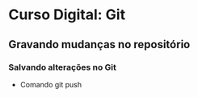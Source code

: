 # Curso Digital: Git

## Gravando mudanças no repositório
 
### Salvando alterações no Git

* Comando git push